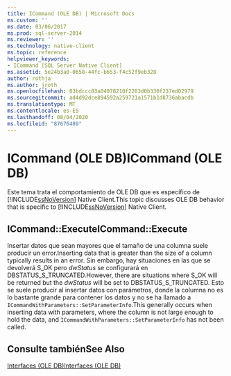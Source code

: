 ```yaml
---
title: ICommand (OLE DB) | Microsoft Docs
ms.custom: ''
ms.date: 03/06/2017
ms.prod: sql-server-2014
ms.reviewer: ''
ms.technology: native-client
ms.topic: reference
helpviewer_keywords:
- ICommand [SQL Server Native Client]
ms.assetid: 5e24b3a0-0658-44fc-b653-f4c52f9eb328
author: rothja
ms.author: jroth
ms.openlocfilehash: 03bdccc83a04078210f2283d0b330f237ed02979
ms.sourcegitcommit: ad4d92dce894592a259721a1571b1d8736abacdb
ms.translationtype: MT
ms.contentlocale: es-ES
ms.lasthandoff: 08/04/2020
ms.locfileid: "87676489"
---
```

# <a name="icommand-ole-db"></a><span data-ttu-id="bba19-102">ICommand (OLE DB)</span><span class="sxs-lookup"><span data-stu-id="bba19-102">ICommand (OLE DB)</span></span>
  <span data-ttu-id="bba19-103">Este tema trata el comportamiento de OLE DB que es específico de [!INCLUDE[ssNoVersion](../../includes/ssnoversion-md.md)] Native Client.</span><span class="sxs-lookup"><span data-stu-id="bba19-103">This topic discusses OLE DB behavior that is specific to [!INCLUDE[ssNoVersion](../../includes/ssnoversion-md.md)] Native Client.</span></span>  
  
## <a name="icommandexecute"></a><span data-ttu-id="bba19-104">ICommand::Execute</span><span class="sxs-lookup"><span data-stu-id="bba19-104">ICommand::Execute</span></span>  
 <span data-ttu-id="bba19-105">Insertar datos que sean mayores que el tamaño de una columna suele producir un error.</span><span class="sxs-lookup"><span data-stu-id="bba19-105">Inserting data that is greater than the size of a column typically results in an error.</span></span> <span data-ttu-id="bba19-106">Sin embargo, hay situaciones en las que se devolverá S_OK pero *dwStatus* se configurará en DBSTATUS_S_TRUNCATED.</span><span class="sxs-lookup"><span data-stu-id="bba19-106">However, there are situations where S_OK will be returned but the *dwStatus* will be set to DBSTATUS_S_TRUNCATED.</span></span> <span data-ttu-id="bba19-107">Esto se suele producir al insertar datos con parámetros, donde la columna no es lo bastante grande para contener los datos y no se ha llamado a `ICommandWithParameters::SetParameterInfo`.</span><span class="sxs-lookup"><span data-stu-id="bba19-107">This generally occurs when inserting data with parameters, where the column is not large enough to hold the data, and `ICommandWithParameters::SetParameterInfo` has not been called.</span></span>  
  
## <a name="see-also"></a><span data-ttu-id="bba19-108">Consulte también</span><span class="sxs-lookup"><span data-stu-id="bba19-108">See Also</span></span>  
 [<span data-ttu-id="bba19-109">Interfaces &#40;OLE DB&#41;</span><span class="sxs-lookup"><span data-stu-id="bba19-109">Interfaces &#40;OLE DB&#41;</span></span>](../../database-engine/dev-guide/interfaces-ole-db.md)  
  
  
